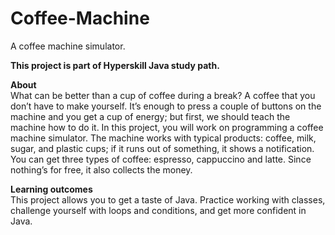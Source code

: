 # Coffee-Machine
A coffee machine simulator.

<strong>This project is part of Hyperskill Java study path.</strong></br>

<strong>About</strong></br>
What can be better than a cup of coffee during a break? A coffee that you don’t have to make yourself. It’s enough to press a couple of buttons on the machine and you get a cup of energy; but first, we should teach the machine how to do it. In this project, you will work on programming a coffee machine simulator. The machine works with typical products: coffee, milk, sugar, and plastic cups; if it runs out of something, it shows a notification. You can get three types of coffee: espresso, cappuccino and latte. Since nothing’s for free, it also collects the money.

<strong>Learning outcomes</strong></br>
This project allows you to get a taste of Java. Practice working with classes, challenge yourself with loops and conditions, and get more confident in Java.
